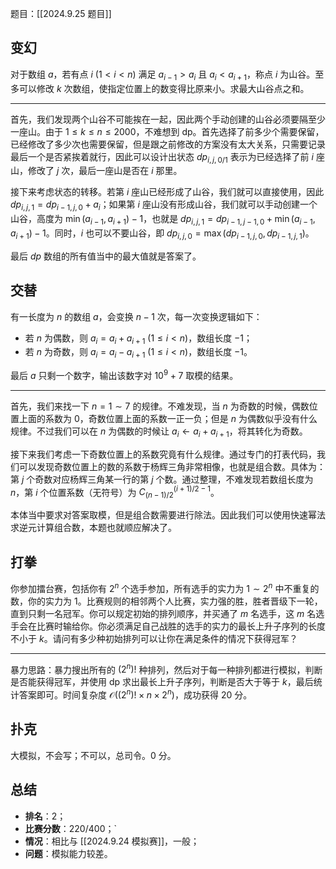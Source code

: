 题目：[[2024.9.25 题目]]

## 变幻

对于数组 $a$，若有点 $i$ ${} (1<i<n) {}$ 满足 $a_{i-1}>a_i$ 且 $a_i<a_{i+1}$，称点 $i$ 为山谷。至多可以修改 $k$ 次数组，使指定位置上的数变得比原来小。求最大山谷点之和。

---

首先，我们发现两个山谷不可能挨在一起，因此两个手动创建的山谷必须要隔至少一座山。由于 $1\le k\le n\le 2000$，不难想到 dp。首先选择了前多少个需要保留，已经修改了多少次也需要保留，但是跟之前修改的方案没有太大关系，只需要记录最后一个是否紧挨着就行，因此可以设计出状态 $dp_{i,j,0/1}$ 表示为已经选择了前 $i$ 座山，修改了 $j$ 次，最后一座山是否在 $i$ 那里。

接下来考虑状态的转移。若第 $i$ 座山已经形成了山谷，我们就可以直接使用，因此 $dp_{i,j,1}=dp_{i-1,j,0}+a_i$；如果第 $i$ 座山没有形成山谷，我们就可以手动创建一个山谷，高度为 $\min(a_{i-1},a_{i+1})-1$，也就是 $dp_{i,j,1}=dp_{i-1,j-1,0}+\min(a_{i-1},a_{i+1})-1$。同时，$i$ 也可以不要山谷，即 $dp_{i,j,0}=\max(dp_{i-1,j,0},dp_{i-1,j,1})$。

最后 $dp$ 数组的所有值当中的最大值就是答案了。

## 交替

有一长度为 $n$ 的数组 $a$，会变换 $n-1$ 次，每一次变换逻辑如下：

- 若 $n$ 为偶数，则 $a_i=a_i+a_{i+1}$ $(1\le i<n)$，数组长度 $-1$；
- 若 $n$ 为奇数，则 $a_i=a_i-a_{i+1}$ $(1\le i<n)$，数组长度 $-1$。

最后 $a$ 只剩一个数字，输出该数字对 $10^9+7$ 取模的结果。

---

首先，我们来找一下 $n=1\sim 7$ 的规律。不难发现，当 $n$ 为奇数的时候，偶数位置上面的系数为 $0$，奇数位置上面的系数一正一负；但是 $n$ 为偶数似乎没有什么规律。不过我们可以在 $n$ 为偶数的时候让 $a_i\gets a_i+a_{i+1}$，将其转化为奇数。

接下来我们考虑一下奇数位置上的系数究竟有什么规律。通过专门的打表代码，我们可以发现奇数位置上的数的系数于杨辉三角非常相像，也就是组合数。具体为：第 $j$ 个奇数对应杨辉三角某一行的第 $j$ 个数。通过整理，不难发现若数组长度为 $n$，第 $i$ 个位置系数（无符号）为 $C_{(n-1)/2}^{(i+1)/2-1}$。

本体当中要求对答案取模，但是组合数需要进行除法。因此我们可以使用快速幂法求逆元计算组合数，本题也就顺应解决了。

## 打拳

你参加擂台赛，包括你有 $2^n$ 个选手参加，所有选手的实力为 $1\sim 2^n$ 中不重复的数，你的实力为 $1$。比赛规则的相邻两个人比赛，实力强的胜，胜者晋级下一轮，直到只剩一名冠军。你可以规定初始的排列顺序，并买通了 $m$ 名选手，这 $m$ 名选手会在比赛时输给你。你必须满足自己战胜的选手的实力的最长上升子序列的长度不小于 $k$。请问有多少种初始排列可以让你在满足条件的情况下获得冠军？

---

暴力思路：暴力搜出所有的 $(2^n)!$ 种排列，然后对于每一种排列都进行模拟，判断是否能获得冠军，并使用 dp 求出最长上升子序列，判断是否大于等于 $k$，最后统计答案即可。时间复杂度 $\mathcal O((2^n)!\times n\times 2^n)$，成功获得 $20$ 分。


## 扑克

大模拟，不会写；不可以，总司令。$0$ 分。

## 总结

- **排名**：${} 2$；
- **比赛分数**：$220/400$；`
- **情况**：相比与 [[2024.9.24 模拟赛]]，一般；
- **问题**：模拟能力较差。